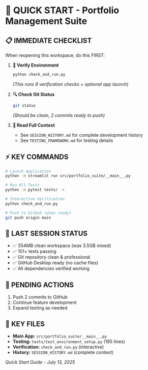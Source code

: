 # 🚀 QUICK START - Portfolio Management Suite

## 📋 **IMMEDIATE CHECKLIST**
When reopening this workspace, do this FIRST:

1. **📍 Verify Environment**
   ```bash
   python check_and_run.py
   ```
   *(This runs 9 verification checks + optional app launch)*

2. **🔍 Check Git Status**
   ```bash
   git status
   ```
   *(Should be clean, 2 commits ready to push)*

3. **📖 Read Full Context**
   - See `SESSION_HISTORY.md` for complete development history
   - See `TESTING_FRAMEWORK.md` for testing details

## ⚡ **KEY COMMANDS**
```bash
# Launch Application
python -m streamlit run src/portfolio_suite/__main__.py

# Run All Tests  
python -m pytest tests/ -v

# Interactive Verification
python check_and_run.py

# Push to GitHub (when ready)
git push origin main
```

## 🎯 **LAST SESSION STATUS**
- ✅ 354MB clean workspace (was 3.5GB mixed)
- ✅ 101+ tests passing
- ✅ Git repository clean & professional
- ✅ GitHub Desktop ready (no cache files)
- ✅ All dependencies verified working

## 🔄 **PENDING ACTIONS**
1. Push 2 commits to GitHub
2. Continue feature development
3. Expand testing as needed

## 📁 **KEY FILES**
- **Main App:** `src/portfolio_suite/__main__.py`
- **Testing:** `tests/test_environment_setup.py` (185 lines)
- **Verification:** `check_and_run.py` (interactive)
- **History:** `SESSION_HISTORY.md` (complete context)

*Quick Start Guide - July 13, 2025*
